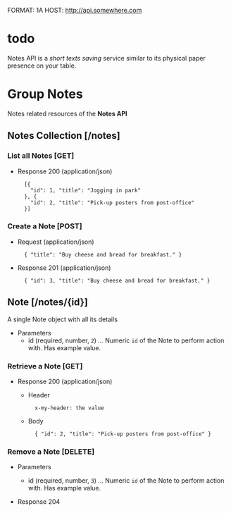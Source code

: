 FORMAT: 1A
HOST: http://api.somewhere.com

# todo
Notes API is a *short texts saving* service similar to its physical paper presence on your table.

# Group Notes
Notes related resources of the **Notes API**

## Notes Collection [/notes]
### List all Notes [GET]
+ Response 200 (application/json)

        [{
          "id": 1, "title": "Jogging in park"
        }, {
          "id": 2, "title": "Pick-up posters from post-office"
        }]

### Create a Note [POST]
+ Request (application/json)

        { "title": "Buy cheese and bread for breakfast." }

+ Response 201 (application/json)

        { "id": 3, "title": "Buy cheese and bread for breakfast." }

## Note [/notes/{id}]
A single Note object with all its details

+ Parameters
    + id (required, number, `2`) ... Numeric `id` of the Note to perform action with. Has example value.

### Retrieve a Note [GET]
+ Response 200 (application/json)

    + Header

            x-my-header: the value

    + Body

            { "id": 2, "title": "Pick-up posters from post-office" }

### Remove a Note [DELETE]
+ Parameters
    + id (required, number, `3`) ... Numeric `id` of the Note to perform action with. Has example value.

+ Response 204
